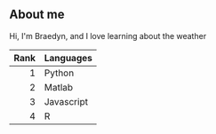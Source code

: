 ## About me

Hi, I'm Braedyn, and I love learning about the weather

| Rank | Languages |
|-----:|-----------|
|     1| Python    |
|     2| Matlab    |
|     3| Javascript|
|     4| R         |

<!--
**braedyn-684/braedyn-684** is a ✨ _special_ ✨ repository because its `README.md` (this file) appears on your GitHub profile.

Here are some ideas to get you started:

- 🔭 I’m currently working on ...
- 🌱 I’m currently learning ...
- 👯 I’m looking to collaborate on ...
- 🤔 I’m looking for help with ...
- 💬 Ask me about ...
- 📫 How to reach me: ...
- 😄 Pronouns: ...
- ⚡ Fun fact: ...
-->
